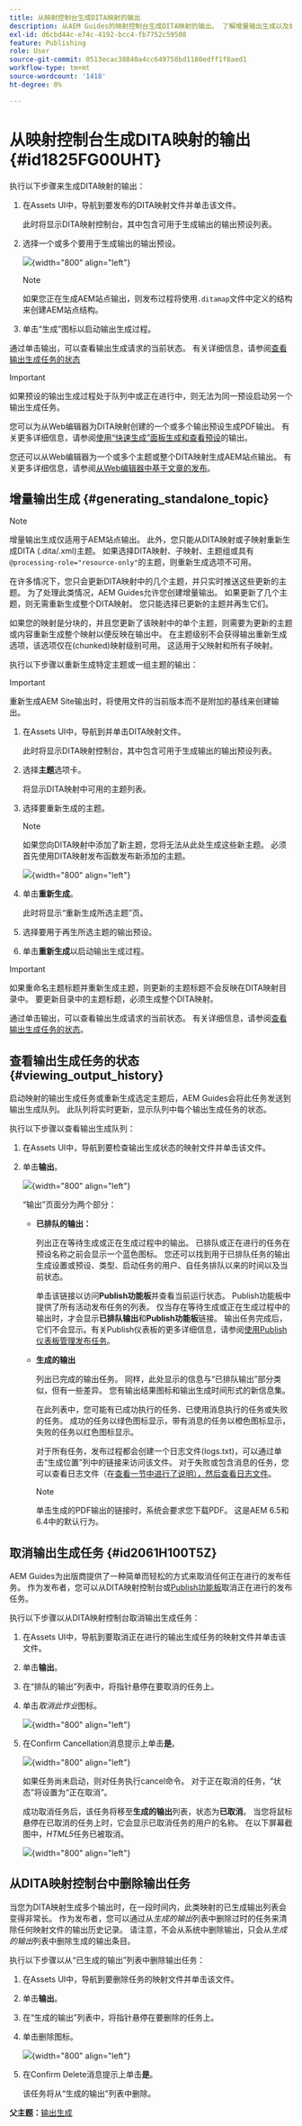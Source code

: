 ```yaml
---
title: 从映射控制台生成DITA映射的输出
description: 从AEM Guides的映射控制台生成DITA映射的输出。 了解增量输出生成以及如何查看状态、取消和删除输出任务。
exl-id: d6cbd44c-e74c-4192-bcc4-fb7752c59508
feature: Publishing
role: User
source-git-commit: 0513ecac38840a4cc649758bd1180edff1f8aed1
workflow-type: tm+mt
source-wordcount: '1418'
ht-degree: 0%

---
```


# 从映射控制台生成DITA映射的输出 {#id1825FG00UHT}

执行以下步骤来生成DITA映射的输出：

1. 在Assets UI中，导航到要发布的DITA映射文件并单击该文件。

   此时将显示DITA映射控制台，其中包含可用于生成输出的输出预设列表。

1. 选择一个或多个要用于生成输出的输出预设。

   ![](images/generate-multiple-outputs-uuid.png){width="800" align="left"}

   >[!NOTE]
   >
   > 如果您正在生成AEM站点输出，则发布过程将使用`.ditamap`文件中定义的结构来创建AEM站点结构。

1. 单击“生成”图标以启动输出生成过程。


通过单击输出，可以查看输出生成请求的当前状态。 有关详细信息，请参阅[查看输出生成任务的状态](#viewing_output_history)

>[!IMPORTANT]
>
> 如果预设的输出生成过程处于队列中或正在进行中，则无法为同一预设启动另一个输出生成任务。

您可以为从Web编辑器为DITA映射创建的一个或多个输出预设生成PDF输出。 有关更多详细信息，请参阅[使用“快速生成”面板生成和查看预设](web-editor-quick-generate-panel.md#)的输出。

您还可以从Web编辑器为一个或多个主题或整个DITA映射生成AEM站点输出。 有关更多详细信息，请参阅[从Web编辑器中基于文章的发布](web-editor-article-publishing.md#id218CK0U019I)。

## 增量输出生成 {#generating_standalone_topic}

>[!NOTE]
>
> 增量输出生成仅适用于AEM站点输出。 此外，您只能从DITA映射或子映射重新生成DITA \(.dita/.xml\)主题。 如果选择DITA映射、子映射、主题组或具有`@processing-role="resource-only"`的主题，则重新生成选项不可用。

在许多情况下，您只会更新DITA映射中的几个主题，并只实时推送这些更新的主题。 为了处理此类情况，AEM Guides允许您创建增量输出。 如果更新了几个主题，则无需重新生成整个DITA映射。 您只能选择已更新的主题并再生它们。

如果您的映射是分块的，并且您更新了该映射中的单个主题，则需要为更新的主题或内容重新生成整个映射以便反映在输出中。 在主题级别不会获得输出重新生成选项，该选项仅在\(chunked\)映射级别可用。 这适用于父映射和所有子映射。

执行以下步骤以重新生成特定主题或一组主题的输出：

>[!IMPORTANT]
>
> 重新生成AEM Site输出时，将使用文件的当前版本而不是附加的基线来创建输出。

1. 在Assets UI中，导航到并单击DITA映射文件。

   此时将显示DITA映射控制台，其中包含可用于生成输出的输出预设列表。

1. 选择&#x200B;**主题**&#x200B;选项卡。

   将显示DITA映射中可用的主题列表。

1. 选择要重新生成的主题。

   >[!NOTE]
   >
   > 如果您向DITA映射中添加了新主题，您将无法从此处生成这些新主题。 必须首先使用DITA映射发布函数发布新添加的主题。

   ![](images/regenerate-topics.png){width="800" align="left"}

1. 单击&#x200B;**重新生成**。

   此时将显示“重新生成所选主题”页。

1. 选择要用于再生所选主题的输出预设。

1. 单击&#x200B;**重新生成**&#x200B;以启动输出生成过程。


>[!IMPORTANT]
>
> 如果重命名主题标题并重新生成主题，则更新的主题标题不会反映在DITA映射目录中。 要更新目录中的主题标题，必须生成整个DITA映射。

通过单击输出，可以查看输出生成请求的当前状态。 有关详细信息，请参阅[查看输出生成任务的状态](#viewing_output_history)。

## 查看输出生成任务的状态 {#viewing_output_history}

启动映射的输出生成任务或重新生成选定主题后，AEM Guides会将此任务发送到输出生成队列。 此队列将实时更新，显示队列中每个输出生成任务的状态。

执行以下步骤以查看输出生成队列：

1. 在Assets UI中，导航到要检查输出生成状态的映射文件并单击该文件。

1. 单击&#x200B;**输出**。

   ![](images/output-queued.png){width="800" align="left"}

   “输出”页面分为两个部分：

   - **已排队的输出：**

     列出正在等待生成或正在生成过程中的输出。 已排队或正在进行的任务在预设名称之前会显示一个蓝色图标。 您还可以找到用于已排队任务的输出生成设置或预设、类型、启动任务的用户、自任务排队以来的时间以及当前状态。

     单击该链接以访问&#x200B;**Publish功能板**&#x200B;并查看当前运行状态。 Publish功能板中提供了所有活动发布任务的列表。 仅当存在等待生成或正在生成过程中的输出时，才会显示&#x200B;**已排队输出**&#x200B;和&#x200B;**Publish功能板**&#x200B;链接。 输出任务完成后，它们不会显示。有关Publish仪表板的更多详细信息，请参阅[使用Publish仪表板管理发布任务](generate-output-publish-dashboard.md#)。

   - **生成的输出**

     列出已完成的输出任务。 同样，此处显示的信息与“已排队输出”部分类似，但有一些差异。 您有输出结果图标和输出生成时间形式的新信息集。

     在此列表中，您可能有已成功执行的任务、已使用消息执行的任务或失败的任务。 成功的任务以绿色图标显示，带有消息的任务以橙色图标显示，失败的任务以红色图标显示。

     对于所有任务，发布过程都会创建一个日志文件\(logs.txt\)，可以通过单击“生成位置”列中的链接来访问该文件。 对于失败或包含消息的任务，您可以查看日志文件（在[查看一节中进行了说明），然后查看日志文件](generate-output-basic-troubleshooting.md#id1822G0P0CHS)。

     >[!NOTE]
     >
     > 单击生成的PDF输出的链接时，系统会要求您下载PDF。 这是AEM 6.5和6.4中的默认行为。


## 取消输出生成任务 {#id2061H100T5Z}

AEM Guides为出版商提供了一种简单而轻松的方式来取消任何正在进行的发布任务。 作为发布者，您可以从DITA映射控制台或[Publish功能板](generate-output-publish-dashboard.md#)取消正在进行的发布任务。

执行以下步骤以从DITA映射控制台取消输出生成任务：

1. 在Assets UI中，导航到要取消正在进行的输出生成任务的映射文件并单击该文件。

1. 单击&#x200B;**输出**。

1. 在“排队的输出”列表中，将指针悬停在要取消的任务上。

1. 单击&#x200B;*取消此作业*&#x200B;图标。

   ![](images/cancel-publish-task-map-console.png){width="800" align="left"}

1. 在Confirm Cancellation消息提示上单击&#x200B;**是**。

   ![](images/confirm-cancel-output-map-condole.png){width="800" align="left"}

   如果任务尚未启动，则对任务执行cancel命令。 对于正在取消的任务，“状态”将设置为“正在取消”。

   成功取消任务后，该任务将移至&#x200B;**生成的输出**&#x200B;列表，状态为&#x200B;**已取消**。 当您将鼠标悬停在已取消的任务上时，它会显示已取消任务的用户的名称。 在以下屏幕截图中，*HTML5*&#x200B;任务已被取消。

   ![](images/cancelled-output-task.png){width="800" align="left"}


## 从DITA映射控制台中删除输出任务

当您为DITA映射生成多个输出时，在一段时间内，此类映射的已生成输出列表会变得非常长。 作为发布者，您可以通过从&#x200B;*生成的输出*&#x200B;列表中删除过时的任务来清除任何映射文件的输出历史记录。 请注意，不会从系统中删除输出，只会从&#x200B;*生成的输出*&#x200B;列表中删除生成的输出条目。

执行以下步骤以从“已生成的输出”列表中删除输出任务：

1. 在Assets UI中，导航到要删除任务的映射文件并单击该文件。

1. 单击&#x200B;**输出**。

1. 在“生成的输出”列表中，将指针悬停在要删除的任务上。

1. 单击删除图标。

   ![](images/delete-output-task.png){width="800" align="left"}

1. 在Confirm Delete消息提示上单击&#x200B;**是**。

   该任务将从“生成的输出”列表中删除。


**父主题：**[&#x200B;输出生成](generate-output.md)
